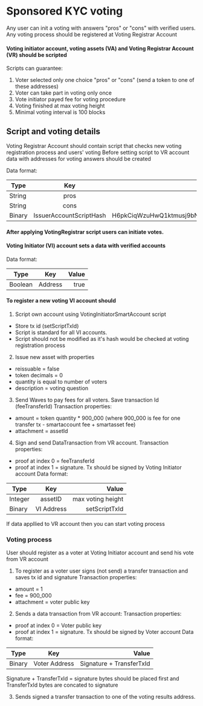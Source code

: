 # Sponsored KYC voting


Any user can init a voting with answers "pros" or "cons" with verified users.
Any voting process should be registered at Voting Registrar Account 

#### Voting initiator account, voting assets (VA) and Voting Registrar Account (VR) should be scripted
Scripts can guarantee:
1. Voter selected only one choice "pros" or "cons" (send a token to one of these addresses)
2. Voter can take part in voting only once
3. Vote initiator payed fee for voting procedure
5. Voting finished at max voting height
6. Minimal voting interval is 100 blocks
  
  
## Script and voting details

Voting Registrar Account should contain script that checks new voting registration process and users' voting
Before setting script to VR account data with addresses for voting answers should be created

Data format:  

| Type      | Key      | Value     |
| --------- |:--------:| ---------:|
| String    | pros     |  Address  |
| String    | cons     |  Address  |
| Binary| IssuerAccountScriptHash | H6pkCiqWzuHwQ1ktmusj9bNy5wsh3kvwdZx1Ch4NfoLi | 

#### After applying VotingRegistrar script users can initiate votes.

#### Voting Initiator (VI) account sets a data with verified accounts

Data format:

| Type      | Key       | Value     |
| --------- |:---------:| ---------:|
| Boolean   | Address   |  true     |

#### To register a new voting VI account should
1. Script own account using VotingInitiatorSmartAccount script
  * Store tx id (setScriptTxId)
  * Script is standard for all VI accounts.
  * Script should not be modified as it's hash would be checked at voting registration process
2. Issue new asset with properties
  * reissuable  = false
  * token decimals = 0
  * quantity is equal to number of voters
  * description = voting question
3. Send Waves to pay fees for all voters. Save transaction Id (feeTransferId) 
Transaction properties:
  * amount = token quantity * 900_000 (where 900_000 is fee for one transfer tx - smartaccount fee + smartasset fee)
  * attachment = assetId 
4. Sign and send DataTransaction from VR account.
Transaction properties:
  * proof at index 0 = feeTransferId
  * proof at index 1 = signature. Tx should be signed by Voting Initiator account
Data format:

| Type      | Key        | Value             |
| --------- |:----------:| -----------------:|
| Integer   | assetID    | max voting height |
| Binary    | VI Address | setScriptTxId     |

If data appllied to VR account then you can start voting process

### Voting process
User should register as a voter at Voting Initiator account and send his vote from VR account
1. To register as a voter user signs (not send) a transfer transaction and saves tx id and signature
Transaction properties:
  * amount = 1
  * fee = 900_000
  * attachment = voter public key
2. Sends a data transaction from VR account:
Transaction properties:
  * proof at index 0 = Voter public key
  * proof at index 1 = signature. Tx should be signed by Voter account 
Data format:

| Type      | Key           | Value                        |
| --------- |:-------------:| ----------------------------:|
| Binary    | Voter Address | Signature + TransferTxId     |

 Signature + TransferTxId = signature bytes should be placed first and TransferTxId bytes are concated to signature

3. Sends signed a transfer transaction to one of the voting results address. 